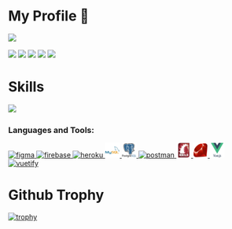 # My Profile 💫
![](https://komarev.com/ghpvc/?username=O-H-K-N&color=green)

![](https://github-profile-summary-cards.vercel.app/api/cards/profile-details?username=O-H-K-N&theme=solarized_dark)
![](http://github-profile-summary-cards.vercel.app/api/cards/repos-per-language?username=O-H-K-N&theme=solarized_dark) ![](http://github-profile-summary-cards.vercel.app/api/cards/most-commit-language?username=O-H-K-N&theme=solarized_dark)
![](http://github-profile-summary-cards.vercel.app/api/cards/stats?username=O-H-K-N&theme=solarized_dark) ![](http://github-profile-summary-cards.vercel.app/api/cards/productive-time?username=O-H-K-N&theme=solarized_dark&utcOffset=8)

# Skills
![](https://github-readme-stats.vercel.app/api/top-langs/?username=O-H-K-N&layout=compact&theme=dracula)

<h3 align="left">Languages and Tools:</h3>
<p align="left"> <a href="https://www.figma.com/" target="_blank" rel="noreferrer"> <img src="https://www.vectorlogo.zone/logos/figma/figma-icon.svg" alt="figma" width="30" height="30"/> </a> <a href="https://firebase.google.com/" target="_blank" rel="noreferrer"> <img src="https://www.vectorlogo.zone/logos/firebase/firebase-icon.svg" alt="firebase" width="30" height="30"/> </a> <a href="https://heroku.com" target="_blank" rel="noreferrer"> <img src="https://www.vectorlogo.zone/logos/heroku/heroku-icon.svg" alt="heroku" width="30" height="30"/> </a> <a href="https://www.mysql.com/" target="_blank" rel="noreferrer"> <img src="https://raw.githubusercontent.com/devicons/devicon/master/icons/mysql/mysql-original-wordmark.svg" alt="mysql" width="30" height="30"/> </a> <a href="https://www.postgresql.org" target="_blank" rel="noreferrer"> <img src="https://raw.githubusercontent.com/devicons/devicon/master/icons/postgresql/postgresql-original-wordmark.svg" alt="postgresql" width="30" height="30"/> </a> <a href="https://postman.com" target="_blank" rel="noreferrer"> <img src="https://www.vectorlogo.zone/logos/getpostman/getpostman-icon.svg" alt="postman" width="30" height="30"/> </a> <a href="https://rubyonrails.org" target="_blank" rel="noreferrer"> <img src="https://raw.githubusercontent.com/devicons/devicon/master/icons/rails/rails-original-wordmark.svg" alt="rails" width="30" height="30"/> </a> <a href="https://www.ruby-lang.org/en/" target="_blank" rel="noreferrer"> <img src="https://raw.githubusercontent.com/devicons/devicon/master/icons/ruby/ruby-original.svg" alt="ruby" width="30" height="30"/> </a> <a href="https://vuejs.org/" target="_blank" rel="noreferrer"> <img src="https://raw.githubusercontent.com/devicons/devicon/master/icons/vuejs/vuejs-original-wordmark.svg" alt="vuejs" width="30" height="30"/> </a> <a href="https://vuetifyjs.com/en/" target="_blank" rel="noreferrer"> <img src="https://bestofjs.org/logos/vuetify.svg" alt="vuetify" width="30" height="30"/> </a> </p>


# Github Trophy
[![trophy](https://github-profile-trophy.vercel.app/?username=O-H-K-N)](https://github.com/ryo-ma/github-profile-trophy)
